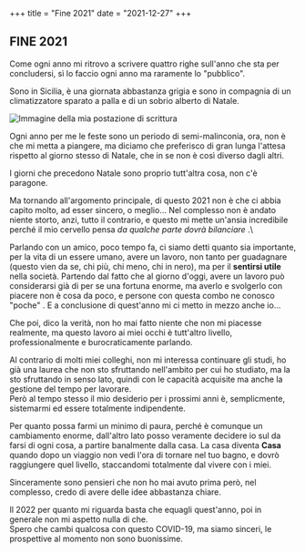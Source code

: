 +++
title = "Fine 2021"
date = "2021-12-27"
+++

## FINE 2021

Come ogni anno mi ritrovo a scrivere quattro righe sull'anno che sta per concludersi, sì lo faccio ogni anno ma raramente lo "pubblico".

Sono in Sicilia, è una giornata abbastanza grigia e sono in compagnia di un climatizzatore sparato a palla e di un sobrio alberto di Natale.

![Immagine della mia postazione di scrittura](https://res.cloudinary.com/presobene/image/upload/v1640622716/IMG_2369_wrpfxy.jpg)

Ogni anno per me le feste sono un periodo di semi-malinconia, ora, non è che mi metta a piangere, ma diciamo che preferisco di gran lunga l'attesa rispetto al giorno stesso di Natale, che in se non è così diverso dagli altri.

I giorni che precedono Natale sono proprio tutt'altra cosa, non c'è paragone.

Ma tornando all'argomento principale, di questo 2021 non è che ci abbia capito molto, ad esser sincero, o meglio... Nel complesso non è andato niente storto, anzi, tutto il contrario, e questo mi mette un'ansia incredibile perché il mio cervello pensa *da qualche parte dovrà bilanciare* .\

Parlando con un amico, poco tempo fa, ci siamo detti quanto sia importante, per la vita di un essere umano, avere un lavoro, non tanto per guadagnare (questo vien da se, chi più, chi meno, chi in nero), ma per il **sentirsi utile** nella società. Partendo dal fatto che al giorno d'oggi, avere un lavoro può considerarsi già di per se una fortuna enorme, ma averlo e svolgerlo con piacere non è cosa da poco, e persone con questa combo ne conosco "poche" . E a conclusione di quest'anno mi ci metto in mezzo anche io... 

Che poi, dico la verità, non ho mai fatto niente che non mi piacesse realmente, ma questo lavoro ai miei occhi è tutt'altro livello, professionalmente e burocraticamente parlando.

Al contrario di molti miei colleghi, non mi interessa continuare gli studi, ho già una laurea che non sto sfruttando nell'ambito per cui ho studiato, ma la sto sfruttando in senso lato, quindi con le capacità acquisite ma anche la gestione del tempo per lavorare. \
Però al tempo stesso il mio desiderio per i prossimi anni è, semplicmente, sistemarmi ed essere totalmente indipendente.

Per quanto possa farmi un minimo di paura, perché è comunque un cambiamento enorme, dall'altro lato posso veramente decidere io sul da farsi di ogni cosa, a partire banalmente dalla casa. La casa diventa **Casa** quando dopo un viaggio non vedi l'ora di tornare nel tuo bagno, e dovrò raggiungere quel livello, staccandomi totalmente dal vivere con i miei.

Sinceramente sono pensieri che non ho mai avuto prima però, nel complesso, credo di avere delle idee abbastanza chiare.

Il 2022 per quanto mi riguarda basta che equagli quest'anno, poi in generale non mi aspetto nulla di che.\
Spero che cambi qualcosa con questo COVID-19, ma siamo sinceri, le prospettive al momento non sono buonissime.
